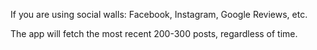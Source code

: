 <p>If you are using social walls: Facebook, Instagram, Google Reviews, etc.</p>
<p>The app will fetch the most recent 200-300 posts, regardless of time.</p>